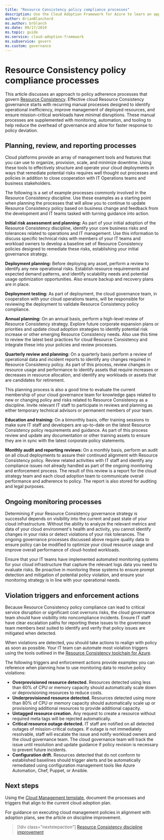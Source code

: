 ```yaml
---
title: "Resource Consistency policy compliance processes"
description: Use the Cloud Adoption Framework for Azure to learn an approach to creating processes that support an Resource Consistency governance discipline.
author: BrianBlanchard
ms.author: brblanch
ms.date: 09/17/2019
ms.topic: guide
ms.service: cloud-adoption-framework
ms.subservice: govern
ms.custom: governance
---
```


# Resource Consistency policy compliance processes

This article discusses an approach to policy adherence processes that govern [Resource Consistency](./index.md). Effective cloud Resource Consistency governance starts with recurring manual processes designed to identify operational inefficiency, improve management of deployed resources, and ensure mission-critical workloads have minimal disruptions. These manual processes are supplemented with monitoring, automation, and tooling to help reduce the overhead of governance and allow for faster response to policy deviation.

## Planning, review, and reporting processes

Cloud platforms provide an array of management tools and features that you can use to organize, provision, scale, and minimize downtime. Using these tools to effectively structure and operate your cloud deployments in ways that remediate potential risks requires well thought out processes and policies in addition to close cooperation with IT Operations teams and business stakeholders.

The following is a set of example processes commonly involved in the Resource Consistency discipline. Use these examples as a starting point when planning the processes that will allow you to continue to update Resource Consistency policy based on business change and feedback from the development and IT teams tasked with turning guidance into action.

**Initial risk assessment and planning:** As part of your initial adoption of the Resource Consistency discipline, identify your core business risks and tolerances related to operations and IT management. Use this information to discuss specific technical risks with members of your IT teams and workload owners to develop a baseline set of Resource Consistency policies designed to remediate these risks, establishing your initial governance strategy.

**Deployment planning:** Before deploying any asset, perform a review to identify any new operational risks. Establish resource requirements and expected demand patterns, and identify scalability needs and potential usage optimization opportunities. Also ensure backup and recovery plans are in place.

**Deployment testing:** As part of deployment, the cloud governance team, in cooperation with your cloud operations teams, will be responsible for reviewing the deployment to validate Resource Consistency policy compliance.

**Annual planning:** On an annual basis, perform a high-level review of Resource Consistency strategy. Explore future corporate expansion plans or priorities and update cloud adoption strategies to identify potential risk increase or other emerging Resource Consistency needs. Also use this time to review the latest best practices for cloud Resource Consistency and integrate these into your policies and review processes.

**Quarterly review and planning:** On a quarterly basis perform a review of operational data and incident reports to identify any changes required in Resource Consistency policy. As part of this process, review changes in resource usage and performance to identify assets that require increases or decreases in resource allocation, and identify any workloads or assets that are candidates for retirement.

This planning process is also a good time to evaluate the current membership of your cloud governance team for knowledge gaps related to new or changing policy and risks related to Resource Consistency as a discipline. Invite relevant IT staff to participate in reviews and planning as either temporary technical advisors or permanent members of your team.

**Education and training:** On a bimonthly basis, offer training sessions to make sure IT staff and developers are up-to-date on the latest Resource Consistency policy requirements and guidance. As part of this process review and update any documentation or other training assets to ensure they are in sync with the latest corporate policy statements.

**Monthly audit and reporting reviews:** On a monthly basis, perform an audit on all cloud deployments to assure their continued alignment with Resource Consistency policy. Review related activities with IT staff and identify any compliance issues not already handled as part of the ongoing monitoring and enforcement process. The result of this review is a report for the cloud strategy team and each cloud adoption team to communicate overall performance and adherence to policy. The report is also stored for auditing and legal purposes.

## Ongoing monitoring processes

Determining if your Resource Consistency governance strategy is successful depends on visibility into the current and past state of your cloud infrastructure. Without the ability to analyze the relevant metrics and data of your cloud environment's health and activity, you cannot identify changes in your risks or detect violations of your risk tolerances. The ongoing governance processes discussed above require quality data to ensure policy can be modified to optimize your cloud resource usage and improve overall performance of cloud-hosted workloads.

Ensure that your IT teams have implemented automated monitoring systems for your cloud infrastructure that capture the relevant logs data you need to evaluate risks. Be proactive in monitoring these systems to ensure prompt detection and mitigation of potential policy violation, and ensure your monitoring strategy is in line with your operational needs.

## Violation triggers and enforcement actions

Because Resource Consistency policy compliance can lead to critical service disruption or significant cost overruns risks, the cloud governance team should have visibility into noncompliance incidents. Ensure IT staff have clear escalation paths for reporting these issues to the governance team members best suited to identify and verify that policy issues are mitigated when detected.

When violations are detected, you should take actions to realign with policy as soon as possible. Your IT team can automate most violation triggers using the tools outlined in the [Resource Consistency toolchain for Azure](./toolchain.md).

The following triggers and enforcement actions provide examples you can reference when planning how to use monitoring data to resolve policy violations:

- **Overprovisioned resource detected.** Resources detected using less than 60% of CPU or memory capacity should automatically scale down or deprovisioning resources to reduce costs.
- **Underprovisioned resource detected.** Resources detected using more than 80% of CPU or memory capacity should automatically scale up or provisioning additional resources to provide additional capacity.
- **Untagged resource creation.** Any request to create a resource without required meta tags will be rejected automatically.
- **Critical resource outage detected.** IT staff are notified on all detected outages of mission-critical outages. If outage is not immediately resolvable, staff will escalate the issue and notify workload owners and the cloud governance team. The cloud governance team will track the issue until resolution and update guidance if policy revision is necessary to prevent future incidents.
- **Configuration drift.** Resources detected that do not conform to established baselines should trigger alerts and be automatically remediated using configuration management tools like Azure Automation, Chef, Puppet, or Ansible.

## Next steps

Using the [Cloud Management template](./template.md), document the processes and triggers that align to the current cloud adoption plan.

For guidance on executing cloud management policies in alignment with adoption plans, see the article on discipline improvement.

> [!div class="nextstepaction"]
> [Resource Consistency discipline improvement](./discipline-improvement.md)

